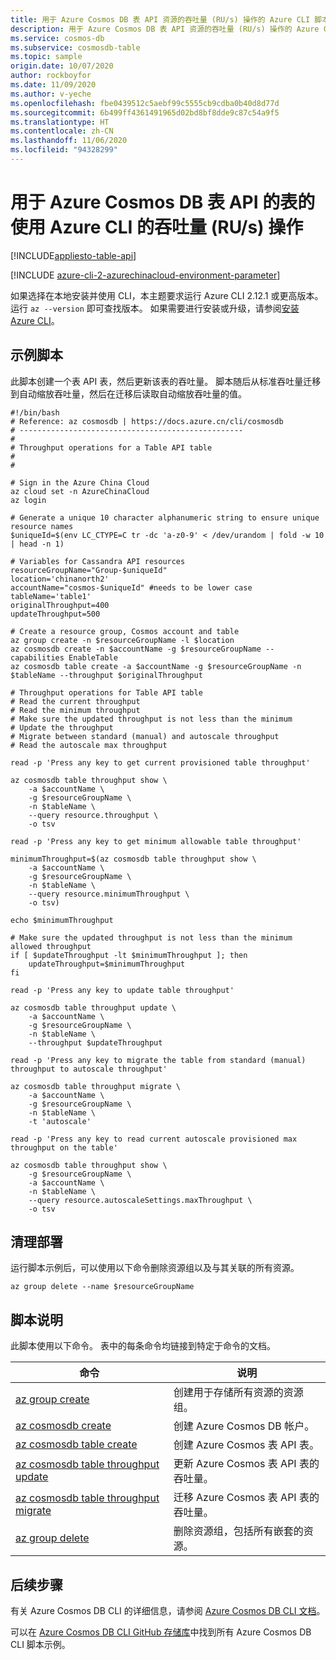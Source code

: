 ```yaml
---
title: 用于 Azure Cosmos DB 表 API 资源的吞吐量 (RU/s) 操作的 Azure CLI 脚本
description: 用于 Azure Cosmos DB 表 API 资源的吞吐量 (RU/s) 操作的 Azure CLI 脚本
ms.service: cosmos-db
ms.subservice: cosmosdb-table
ms.topic: sample
origin.date: 10/07/2020
author: rockboyfor
ms.date: 11/09/2020
ms.author: v-yeche
ms.openlocfilehash: fbe0439512c5aebf99c5555cb9cdba0b40d8d77d
ms.sourcegitcommit: 6b499ff4361491965d02bd8bf8dde9c87c54a9f5
ms.translationtype: HT
ms.contentlocale: zh-CN
ms.lasthandoff: 11/06/2020
ms.locfileid: "94328299"
---
```

# <a name="throughput-rus-operations-with-azure-cli-for-a-table-for-azure-cosmos-db-table-api"></a>用于 Azure Cosmos DB 表 API 的表的使用 Azure CLI 的吞吐量 (RU/s) 操作
[!INCLUDE[appliesto-table-api](../../../includes/appliesto-table-api.md)]

[!INCLUDE [azure-cli-2-azurechinacloud-environment-parameter](../../../../../includes/azure-cli-2-azurechinacloud-environment-parameter.md)]

如果选择在本地安装并使用 CLI，本主题要求运行 Azure CLI 2.12.1 或更高版本。 运行 `az --version` 即可查找版本。 如果需要进行安装或升级，请参阅[安装 Azure CLI](https://docs.azure.cn/cli/install-azure-cli)。

## <a name="sample-script"></a>示例脚本

此脚本创建一个表 API 表，然后更新该表的吞吐量。 脚本随后从标准吞吐量迁移到自动缩放吞吐量，然后在迁移后读取自动缩放吞吐量的值。

```azurecli
#!/bin/bash
# Reference: az cosmosdb | https://docs.azure.cn/cli/cosmosdb
# --------------------------------------------------
#
# Throughput operations for a Table API table
#
#

# Sign in the Azure China Cloud
az cloud set -n AzureChinaCloud
az login

# Generate a unique 10 character alphanumeric string to ensure unique resource names
$uniqueId=$(env LC_CTYPE=C tr -dc 'a-z0-9' < /dev/urandom | fold -w 10 | head -n 1)

# Variables for Cassandra API resources
resourceGroupName="Group-$uniqueId"
location='chinanorth2'
accountName="cosmos-$uniqueId" #needs to be lower case
tableName='table1'
originalThroughput=400
updateThroughput=500

# Create a resource group, Cosmos account and table
az group create -n $resourceGroupName -l $location
az cosmosdb create -n $accountName -g $resourceGroupName --capabilities EnableTable
az cosmosdb table create -a $accountName -g $resourceGroupName -n $tableName --throughput $originalThroughput

# Throughput operations for Table API table
# Read the current throughput
# Read the minimum throughput
# Make sure the updated throughput is not less than the minimum
# Update the throughput
# Migrate between standard (manual) and autoscale throughput
# Read the autoscale max throughput

read -p 'Press any key to get current provisioned table throughput'

az cosmosdb table throughput show \
    -a $accountName \
    -g $resourceGroupName \
    -n $tableName \
    --query resource.throughput \
    -o tsv

read -p 'Press any key to get minimum allowable table throughput'

minimumThroughput=$(az cosmosdb table throughput show \
    -a $accountName \
    -g $resourceGroupName \
    -n $tableName \
    --query resource.minimumThroughput \
    -o tsv)

echo $minimumThroughput

# Make sure the updated throughput is not less than the minimum allowed throughput
if [ $updateThroughput -lt $minimumThroughput ]; then
    updateThroughput=$minimumThroughput
fi

read -p 'Press any key to update table throughput'

az cosmosdb table throughput update \
    -a $accountName \
    -g $resourceGroupName \
    -n $tableName \
    --throughput $updateThroughput

read -p 'Press any key to migrate the table from standard (manual) throughput to autoscale throughput'

az cosmosdb table throughput migrate \
    -a $accountName \
    -g $resourceGroupName \
    -n $tableName \
    -t 'autoscale'

read -p 'Press any key to read current autoscale provisioned max throughput on the table'

az cosmosdb table throughput show \
    -g $resourceGroupName \
    -a $accountName \
    -n $tableName \
    --query resource.autoscaleSettings.maxThroughput \
    -o tsv

```

## <a name="clean-up-deployment"></a>清理部署

运行脚本示例后，可以使用以下命令删除资源组以及与其关联的所有资源。

```azurecli
az group delete --name $resourceGroupName
```

## <a name="script-explanation"></a>脚本说明

此脚本使用以下命令。 表中的每条命令均链接到特定于命令的文档。

| 命令 | 说明 |
|---|---|
| [az group create](https://docs.azure.cn/cli/group#az_group_create) | 创建用于存储所有资源的资源组。 |
| [az cosmosdb create](https://docs.azure.cn/cli/cosmosdb#az_cosmosdb_create) | 创建 Azure Cosmos DB 帐户。 |
| [az cosmosdb table create](https://docs.azure.cn/cli/cosmosdb/table#az_cosmosdb_table_create) | 创建 Azure Cosmos 表 API 表。 |
| [az cosmosdb table throughput update](https://docs.azure.cn/cli/cosmosdb/table/throughput#az_cosmosdb_table_throughput_update) | 更新 Azure Cosmos 表 API 表的吞吐量。 |
| [az cosmosdb table throughput migrate](https://docs.azure.cn/cli/cosmosdb/table/throughput#az_cosmosdb_table_throughput_migrate) | 迁移 Azure Cosmos 表 API 表的吞吐量。 |
| [az group delete](https://docs.azure.cn/cli/group#az_group_delete) | 删除资源组，包括所有嵌套的资源。 |

## <a name="next-steps"></a>后续步骤

有关 Azure Cosmos DB CLI 的详细信息，请参阅 [Azure Cosmos DB CLI 文档](https://docs.azure.cn/cli/cosmosdb)。

可以在 [Azure Cosmos DB CLI GitHub 存储库](https://github.com/Azure-Samples/azure-cli-samples/tree/master/cosmosdb)中找到所有 Azure Cosmos DB CLI 脚本示例。

<!--Verify successfully-->
<!--Update_Description: new articles on cosmos db table throughput with cli  -->
<!--New.date: 10/28/2019-->